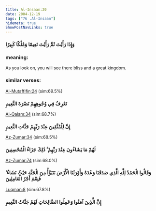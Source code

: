 ```yaml
---
title: Al-Insaan:20
date: 2004-12-19
tags: ["76 .Al-Insaan"]
hidemeta: true 
ShowPostNavLinks: true 
---
```

### وَإِذَا رَأَيْتَ ثَمَّ رَأَيْتَ نَعِيمًا وَمُلْكًا كَبِيرًا
### meaning: 
As you look on, you will see there bliss and a great kingdom.
### similar verses: 

[Al-Mutaffifin:24](/83/24) (sim:69.5%)

### تَعْرِفُ فِي وُجُوهِهِمْ نَضْرَةَ النَّعِيمِ

[Al-Qalam:34](/68/34) (sim:68.7%)

### إِنَّ لِلْمُتَّقِينَ عِنْدَ رَبِّهِمْ جَنَّاتِ النَّعِيمِ

[Az-Zumar:34](/39/34) (sim:68.5%)

### لَهُمْ مَا يَشَاءُونَ عِنْدَ رَبِّهِمْ ۚ ذَٰلِكَ جَزَاءُ الْمُحْسِنِينَ

[Az-Zumar:74](/39/74) (sim:68.0%)

### وَقَالُوا الْحَمْدُ لِلَّهِ الَّذِي صَدَقَنَا وَعْدَهُ وَأَوْرَثَنَا الْأَرْضَ نَتَبَوَّأُ مِنَ الْجَنَّةِ حَيْثُ نَشَاءُ ۖ فَنِعْمَ أَجْرُ الْعَامِلِينَ

[Luqman:8](/31/8) (sim:67.8%)

### إِنَّ الَّذِينَ آمَنُوا وَعَمِلُوا الصَّالِحَاتِ لَهُمْ جَنَّاتُ النَّعِيمِ
